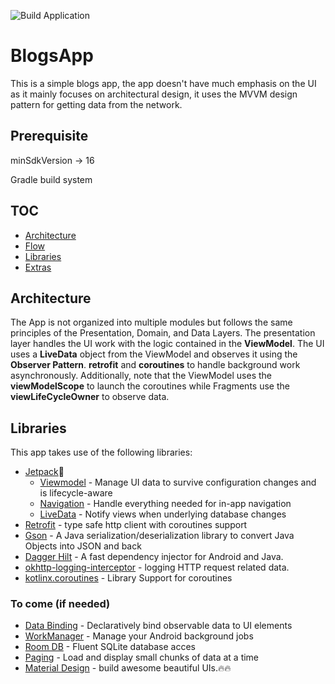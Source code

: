 ![Build Application](https://github.com/ProtoEnergy/RetailDriver/workflows/Build%20Application/badge.svg)


# BlogsApp
This is a simple blogs app, the app doesn't have much emphasis on the UI as it mainly focuses on architectural design, it uses the MVVM
design pattern for getting data from the network.

## Prerequisite

minSdkVersion -> 16

Gradle build system


## TOC

- [Architecture](#architecture)
- [Flow](#flow)
- [Libraries](#libraries)
- [Extras](#extras)

## Architecture

The App is not organized into multiple modules but follows the same principles of
the Presentation, Domain, and Data Layers.
The presentation layer handles the UI work with the logic contained in the **ViewModel**.
The UI uses a **LiveData** object from the ViewModel and observes it using the **Observer Pattern**.
**retrofit** and **coroutines** to handle background work asynchronously. Additionally, note that
the ViewModel uses the **viewModelScope** to launch the coroutines while Fragments use the **viewLifeCycleOwner**
to observe data.


## Libraries

This app takes use of the following libraries:

- [Jetpack](https://developer.android.com/jetpack)🚀
  - [Viewmodel](https://developer.android.com/topic/libraries/architecture/viewmodel) - Manage UI data to survive configuration changes and is lifecycle-aware
  - [Navigation](https://developer.android.com/guide/navigation/) - Handle everything needed for in-app navigation
  - [LiveData](https://developer.android.com/topic/libraries/architecture/livedata) - Notify views when underlying database changes
- [Retrofit](https://square.github.io/retrofit/) - type safe http client with coroutines support
- [Gson](https://github.com/google/gson) - A Java serialization/deserialization library to convert Java Objects into JSON and back
- [Dagger Hilt](https://dagger.dev/hilt/) - A fast dependency injector for Android and Java.
- [okhttp-logging-interceptor](https://github.com/square/okhttp/blob/master/okhttp-logging-interceptor/README.md) - logging HTTP request related data.
- [kotlinx.coroutines](https://github.com/Kotlin/kotlinx.coroutines) - Library Support for coroutines



### To come (if needed)

  - [Data Binding](https://developer.android.com/topic/libraries/data-binding) - Declaratively bind observable data to UI elements
  - [WorkManager](https://developer.android.com/topic/libraries/architecture/workmanager) - Manage your Android background jobs
  - [Room DB](https://developer.android.com/topic/libraries/architecture/room) - Fluent SQLite database acces
  - [Paging](https://developer.android.com/topic/libraries/architecture/paging) - Load and display small chunks of data at a time
  - [Material Design](https://material.io/develop/android/docs/getting-started/) - build awesome beautiful UIs.🔥🔥

